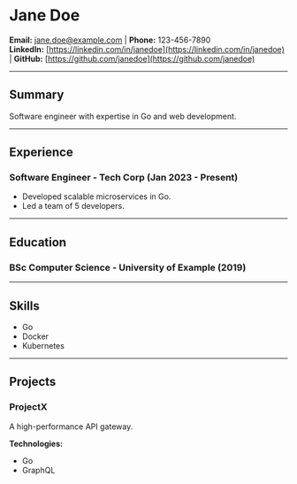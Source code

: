 # Jane Doe

**Email:** [jane.doe@example.com](mailto:jane.doe@example.com) | **Phone:** 123-456-7890  
**LinkedIn:** [https://linkedin.com/in/janedoe](https://linkedin.com/in/janedoe) | **GitHub:** [https://github.com/janedoe](https://github.com/janedoe)

---

## Summary
Software engineer with expertise in Go and web development.

---

## Experience

### Software Engineer - Tech Corp (Jan 2023 - Present)
<ul>
<li>Developed scalable microservices in Go.</li><li>Led a team of 5 developers.</li>
</ul>


---

## Education

### BSc Computer Science - University of Example (2019)


---

## Skills
<ul>
<li>Go</li><li>Docker</li><li>Kubernetes</li>
</ul>

---

## Projects

### ProjectX
A high-performance API gateway.

**Technologies:**  
- Go
- GraphQL


